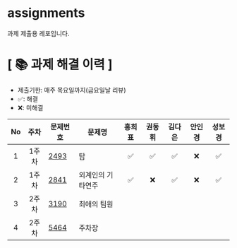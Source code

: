 # assignments
과제 제출용 레포입니다.

# **[ 📚 ‍과제 해결 이력 ]**

- 제출기한: 매주 목요일까지(금요일날 리뷰)
- ✅: 해결
- ❌: 미해결

|No|주차|문제번호|문제명|홍희표|권동휘|김다은|안인경|성보경|
|:---:|:---:|-----|-----|:---:|:---:|:---:|:---:|:---:|
|1|1주차|[2493](https://www.acmicpc.net/problem/2493)|탑|✅|✅|✅|❌|✅|
|2|1주차|[2841](https://www.acmicpc.net/problem/2841)|외계인의 기타연주|✅|❌|✅|❌|✅|
|3|2주차|[3190](https://www.acmicpc.net/problem/3190)|최애의 팀원||||||
|4|2주차|[5464](https://www.acmicpc.net/problem/3190)|주차장||||||
